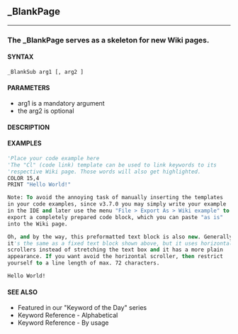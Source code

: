 ## _BlankPage
---

### The _BlankPage serves as a skeleton for new Wiki pages.

#### SYNTAX

`_BlankSub arg1 [, arg2 ]`

#### PARAMETERS
* arg1 is a mandatory argument
* the arg2 is optional


#### DESCRIPTION


#### EXAMPLES
```vb
'Place your code example here
'The "Cl" (code link) template can be used to link keywords to its
'respective Wiki page. Those words will also get highlighted.
COLOR 15,4
PRINT "Hello World!"
```
  
```vb
Note: To avoid the annoying task of manually inserting the templates
in your code examples, since v3.7.0 you may simply write your example
in the IDE and later use the menu "File > Export As > Wiki example" to
export a completely prepared code block, which you can paste "as is"
into the Wiki page.

Oh, and by the way, this preformatted text block is also new. Generally
it's the same as a fixed text block shown above, but it uses horizontal
scrollers instead of stretching the text box and it has a more plain
appearance. If you want avoid the horizontal scroller, then restrict
yourself to a line length of max. 72 characters.
```
  
```vb
Hello World!
```
  


#### SEE ALSO
* Featured in our "Keyword of the Day" series
* Keyword Reference - Alphabetical
* Keyword Reference - By usage
